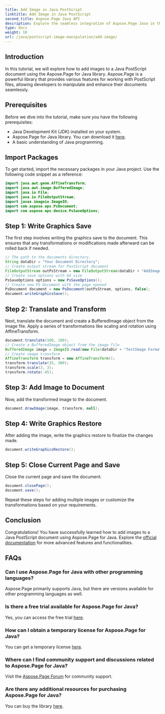 ```yaml
---
title: Add Image in Java PostScript
linktitle: Add Image in Java PostScript
second_title: Aspose.Page Java API
description: Explore the seamless integration of Aspose.Page Java in this tutorial on adding images to PostScript documents. Elevate your document manipulation capabilities.
type: docs
weight: 10
url: /java/postscript-image-manipulation/add-image/
---
```

## Introduction
In this tutorial, we will explore how to add images to a Java PostScript document using the Aspose.Page for Java library. Aspose.Page is a powerful library that provides various features for working with PostScript files, allowing developers to manipulate and enhance their documents seamlessly.
## Prerequisites
Before we dive into the tutorial, make sure you have the following prerequisites:
- Java Development Kit (JDK) installed on your system.
- Aspose.Page for Java library. You can download it [here](https://releases.aspose.com/page/java/).
- A basic understanding of Java programming.
## Import Packages
To get started, import the necessary packages in your Java project. Use the following code snippet as a reference:
```java
import java.awt.geom.AffineTransform;
import java.awt.image.BufferedImage;
import java.io.File;
import java.io.FileOutputStream;
import javax.imageio.ImageIO;
import com.aspose.eps.PsDocument;
import com.aspose.eps.device.PsSaveOptions;
```
## Step 1: Write Graphics Save
The first step involves writing the graphics save to the document. This ensures that any transformations or modifications made afterward can be rolled back if needed.
```java
// The path to the documents directory.
String dataDir = "Your Document Directory";
// Create output stream for PostScript document
FileOutputStream outPsStream = new FileOutputStream(dataDir + "AddImage_outPS.ps");
// Create save options with A4 size
PsSaveOptions options = new PsSaveOptions();
// Create new PS Document with the page opened
PsDocument document = new PsDocument(outPsStream, options, false);
document.writeGraphicsSave();
```
## Step 2: Translate and Transform
Next, translate the document and create a BufferedImage object from the image file. Apply a series of transformations like scaling and rotation using AffineTransform.
```java
document.translate(100, 100);
// Create a BufferedImage object from the image file
BufferedImage image = ImageIO.read(new File(dataDir + "TestImage Format24bppRgb.jpg"));
// Create image transform
AffineTransform transform = new AffineTransform();
transform.translate(35, 300);
transform.scale(3, 3);
transform.rotate(-45);
```
## Step 3: Add Image to Document
Now, add the transformed image to the document.
```java
document.drawImage(image, transform, null);
```
## Step 4: Write Graphics Restore
After adding the image, write the graphics restore to finalize the changes made.
```java
document.writeGraphicsRestore();
```
## Step 5: Close Current Page and Save
Close the current page and save the document.
```java
document.closePage();
document.save();
```
Repeat these steps for adding multiple images or customize the transformations based on your requirements.
## Conclusion
Congratulations! You have successfully learned how to add images to a Java PostScript document using Aspose.Page for Java. Explore the [official documentation](https://reference.aspose.com/page/java/) for more advanced features and functionalities.
## FAQs
### Can I use Aspose.Page for Java with other programming languages?
Aspose.Page primarily supports Java, but there are versions available for other programming languages as well.
### Is there a free trial available for Aspose.Page for Java?
Yes, you can access the free trial [here](https://releases.aspose.com/).
### How can I obtain a temporary license for Aspose.Page for Java?
You can get a temporary license [here](https://purchase.aspose.com/temporary-license/).
### Where can I find community support and discussions related to Aspose.Page for Java?
Visit the [Aspose.Page Forum](https://forum.aspose.com/c/page/39) for community support.
### Are there any additional resources for purchasing Aspose.Page for Java?
You can buy the library [here](https://purchase.aspose.com/buy).
